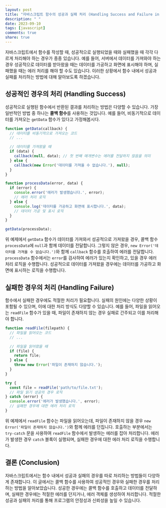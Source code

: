 ```yaml
---
layout: post
title: "자바스크립트 함수의 성공과 실패 처리 (Handling Success and Failure in Functions)"
description: " "
date: 2023-09-10
tags: [javascript]
comments: true
share: true
---
```


자바스크립트에서 함수를 작성할 때, 성공적으로 실행되었을 때와 실패했을 때 각각 다르게 처리해야 하는 경우가 종종 있습니다. 예를 들어, 서버에서 데이터를 가져와야 하는 경우 성공적으로 데이터를 받아왔을 때는 데이터를 가공하고 화면에 표시해야 하며, 실패했을 때는 에러 처리를 해야 할 수도 있습니다. 이러한 상황에서 함수 내에서 성공과 실패를 처리하는 방법에 대해 알아보도록 하겠습니다.

## 성공적인 경우의 처리 (Handling Success)

성공적으로 실행된 함수에서 반환된 결과를 처리하는 방법은 다양할 수 있습니다. 가장 일반적인 방법 중 하나는 **콜백 함수**를 사용하는 것입니다. 예를 들어, 비동기적으로 데이터를 가져오는 `getData` 함수가 있다고 가정해봅시다.

```javascript
function getData(callback) {
  // 데이터를 비동기적으로 가져오는 코드
  // ...

  // 데이터를 가져왔을 때
  if (data) {
    callback(null, data); // 첫 번째 매개변수는 에러를 전달하지 않음을 의미
  } else {
    callback(new Error('데이터를 가져올 수 없습니다.'), null);
  }
}

function processData(error, data) {
  if (error) {
    console.error('에러가 발생했습니다.', error);
    // 에러 처리 로직
  } else {
    console.log('데이터를 가공하고 화면에 표시합니다.', data);
    // 데이터 가공 및 표시 로직
  }
}

getData(processData);
```

위 예제에서 `getData` 함수가 데이터를 가져와서 성공적으로 가져왔을 경우, 콜백 함수 `processData`에 `null`과 함께 데이터를 전달합니다. 그렇지 않은 경우, `new Error('데이터를 가져올 수 없습니다.')`와 함께 `callback` 함수를 호출하여 에러를 전달합니다. `processData` 함수에서는 `error`를 검사하여 에러가 있는지 확인하고, 있을 경우 에러 처리 로직을 수행합니다. 성공적으로 데이터를 가져왔을 경우에는 데이터를 가공하고 화면에 표시하는 로직을 수행합니다.

## 실패한 경우의 처리 (Handling Failure)

함수에서 실패한 경우에도 적절한 처리가 필요합니다. 실패의 원인에는 다양한 상황이 포함될 수 있으며, 이에 대한 처리 방식도 다양할 수 있습니다. 예를 들어, 파일을 읽어오는 `readFile` 함수가 있을 때, 파일이 존재하지 않는 경우 실패로 간주되고 이를 처리해야 합니다.

```javascript
function readFile(filepath) {
  // 파일을 읽어오는 코드
  // ...

  // 파일을 읽어왔을 때
  if (file) {
    return file;
  } else {
    throw new Error('파일이 존재하지 않습니다.');
  }
}

try {
  const file = readFile('path/to/file.txt');
  // 파일 읽기 성공의 경우 로직
} catch (error) {
  console.error('에러가 발생했습니다.', error);
  // 실패한 경우에 대한 에러 처리 로직
}
```

위 예제에서 `readFile` 함수는 파일을 읽어오는데, 파일이 존재하지 않을 경우 `new Error('파일이 존재하지 않습니다.')`와 함께 에러를 던집니다. 호출하는 부분에서는 `try-catch` 문을 사용하여 `readFile` 함수에서 발생하는 에러를 잡아 처리합니다. 에러가 발생한 경우 `catch` 블록이 실행되며, 실패한 경우에 대한 에러 처리 로직을 수행합니다.

## 결론 (Conclusion)

자바스크립트에서는 함수 내에서 성공과 실패의 경우를 따로 처리하는 방법들이 다양하게 존재합니다. 이 글에서는 콜백 함수를 사용하여 성공적인 경우와 실패한 경우를 처리하는 방법을 알아보았습니다. 성공한 경우에는 콜백 함수를 호출하고 데이터를 전달하며, 실패한 경우에는 적절한 에러를 던지거나, 에러 객체를 생성하여 처리합니다. 적절한 성공과 실패의 처리를 통해 프로그램의 안정성과 신뢰성을 높일 수 있습니다.